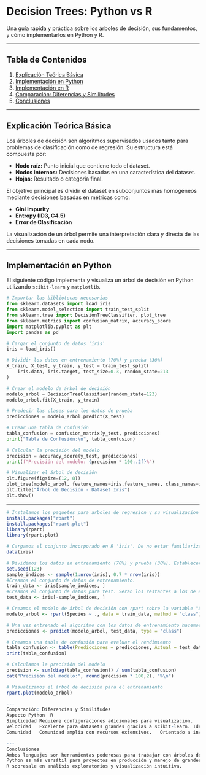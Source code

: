 # Decision Trees: Python vs R

Una guía rápida y práctica sobre los árboles de decisión, sus fundamentos, y cómo implementarlos en Python y R.

---

## Tabla de Contenidos

1. [Explicación Teórica Básica](#explicación-teórica-básica)
2. [Implementación en Python](#implementación-en-python)
3. [Implementación en R](#implementación-en-r)
4. [Comparación: Diferencias y Similitudes](#comparación-diferencias-y-similitudes)
5. [Conclusiones](#conclusiones)

---

## Explicación Teórica Básica

Los árboles de decisión son algoritmos supervisados usados tanto para problemas de clasificación como de regresión. Su estructura está compuesta por:

- **Nodo raíz:** Punto inicial que contiene todo el dataset.
- **Nodos internos:** Decisiones basadas en una característica del dataset.
- **Hojas:** Resultado o categoría final.

El objetivo principal es dividir el dataset en subconjuntos más homogéneos mediante decisiones basadas en métricas como:

- **Gini Impurity**
- **Entropy (ID3, C4.5)**
- **Error de Clasificación**

La visualización de un árbol permite una interpretación clara y directa de las decisiones tomadas en cada nodo.

---

## Implementación en Python

El siguiente código implementa y visualiza un árbol de decisión en Python utilizando `scikit-learn` y `matplotlib`.

```python
# Importar las bibliotecas necesarias
from sklearn.datasets import load_iris
from sklearn.model_selection import train_test_split
from sklearn.tree import DecisionTreeClassifier, plot_tree
from sklearn.metrics import confusion_matrix, accuracy_score
import matplotlib.pyplot as plt
import pandas as pd

# Cargar el conjunto de datos 'iris'
iris = load_iris()

# Dividir los datos en entrenamiento (70%) y prueba (30%)
X_train, X_test, y_train, y_test = train_test_split(
    iris.data, iris.target, test_size=0.3, random_state=213
)

# Crear el modelo de árbol de decisión
modelo_arbol = DecisionTreeClassifier(random_state=123)
modelo_arbol.fit(X_train, y_train)

# Predecir las clases para los datos de prueba
predicciones = modelo_arbol.predict(X_test)

# Crear una tabla de confusión
tabla_confusion = confusion_matrix(y_test, predicciones)
print("Tabla de Confusión:\n", tabla_confusion)

# Calcular la precisión del modelo
precision = accuracy_score(y_test, predicciones)
print(f"Precisión del modelo: {precision * 100:.2f}%")

# Visualizar el árbol de decisión
plt.figure(figsize=(12, 8))
plot_tree(modelo_arbol, feature_names=iris.feature_names, class_names=iris.target_names, filled=True)
plt.title("Árbol de Decisión - Dataset Iris")
plt.show()
```
---

```R
# Instalamos los paquetes para arboles de regresion y su visualizacion
install.packages("rpart")
install.packages("rpart.plot")
library(rpart)
library(rpart.plot)

# Cargamos el conjunto incorporado en R 'iris'. De no estar familiarizado podemos echar un vistazo previamente a la estructura y columnas.
data(iris)

# Dividimos los datos en entrenamiento (70%) y prueba (30%). Estableceremos la semilla en 123 para la reproducibilidad.
set.seed(123)
sample_indices <- sample(1:nrow(iris), 0.7 * nrow(iris))
#Creamos el conjunto de datos de entrenamiento.
train_data <- iris[sample_indices, ]
#Creamos el conjunto de datos para test. Seran los restantes a los de entrenamiento.
test_data <- iris[-sample_indices, ]

# Creamos el modelo de árbol de decisión con rpart sobre la variable "Species" y prediciendo con todas las variables. Especificamos class porque es un problema de clasificacion de una variable categorica.
modelo_arbol <- rpart(Species ~ ., data = train_data, method = "class")

# Una vez entrenado el algoritmo con los datos de entrenamiento hacemos las predicciones con los datos de prueba
predicciones <- predict(modelo_arbol, test_data, type = "class")

# Creamos una tabla de confusión para evaluar el rendimiento
tabla_confusion <- table(Predicciones = predicciones, Actual = test_data$Species)
print(tabla_confusion)

# Calculamos la precisión del modelo
precision <- sum(diag(tabla_confusion)) / sum(tabla_confusion)
cat("Precisión del modelo:", round(precision * 100,2), "%\n")

# Visualizamos el árbol de decisión para el entrenamiento
rpart.plot(modelo_arbol)

---
Comparación: Diferencias y Similitudes
Aspecto	Python	R
Simplicidad	Requiere configuraciones adicionales para visualización.	La función rpart.plot permite una visualización rápida y sencilla.
Velocidad	Excelente para datasets grandes gracias a scikit-learn.	Ideal para análisis estadísticos en profundidad.
Comunidad	Comunidad amplia con recursos extensivos.	Orientado a investigación académica y estadística.

--- 
Conclusiones
Ambos lenguajes son herramientas poderosas para trabajar con árboles de decisión.
Python es más versátil para proyectos en producción y manejo de grandes datasets.
R sobresale en análisis exploratorios y visualización intuitiva.
